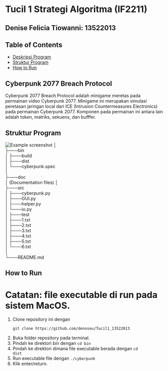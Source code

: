 # Tucil 1 Strategi Algoritma (IF2211)
## Denise Felicia Tiowanni: 13522013

## Table of Contents
* [Deskripsi Program](#cyberpunk-2077)
* [Struktur Program](#structure)
* [How to Run](#setup)


## Cyberpunk 2077 Breach Protocol <a href="cyberpunk-2077"></a>
Cyberpunk 2077 Breach Protocol adalah minigame meretas pada permainan video Cyberpunk 2077. 
Minigame ini merupakan simulasi peretasan jaringan local dari ICE (Intrusion Countermeasures Electronics) 
pada permainan Cyberpunk 2077. Komponen pada permainan ini antara lain adalah token, matriks, sekuens, dan bufffer.

## Struktur Program <a href="structure"></a>
![Example screenshot](./img/screenshot.png)
│  
├───bin  
│   ├───build  
│   ├───dist  
│   └───cyberpunk.spec  
│  
├───doc  
│   (Documentation files)
│  
├───src                             
│   ├───cyberpunk.py  
│   ├───GUI.py  
│   ├───helper.py  
│   └───io.py   
│
├───test      
│   ├───1.txt  
│   ├───2.txt   
│   ├───3.txt    
│   ├───4.txt   
│   ├───5.txt  
│   └───6.txt  
│   
└───README.md             
               

## How to Run <a href="setup"></a>
# Catatan: file executable di run pada sistem MacOS.
1. Clone repository ini dengan 
    ```
    git clone https://github.com/denoseu/Tucil1_13522013
    ```
2. Buka folder repository pada terminal.
3. Pindah ke direktori *bin* dengan `cd bin`
4. Pindah ke direktori dimana file executable berada dengan <code>cd dist</code>
5. Run executable file dengan <code>./cyberpunk</code>
6. Klik enter/return.